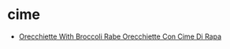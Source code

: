 # cime

 * [Orecchiette With Broccoli Rabe Orecchiette Con Cime Di Rapa](../../index/o/orecchiette-with-broccoli-rabe-orecchiette-con-cime-di-rapa-51112630.json)
